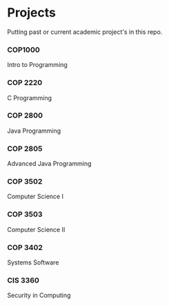 # Projects
Putting past or current academic project's in this repo.

### COP1000
Intro to Programming

### COP 2220
C Programming

### COP 2800
Java Programming

### COP 2805
Advanced Java Programming

### COP 3502
Computer Science I

### COP 3503
Computer Science II

### COP 3402
Systems Software

### CIS 3360
Security in Computing
